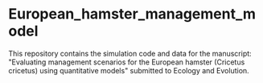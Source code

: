 # European_hamster_management_model
This repository contains the simulation code and data for the manuscript: "Evaluating management scenarios for the European hamster (Cricetus cricetus) using quantitative models" submitted to Ecology and Evolution.
